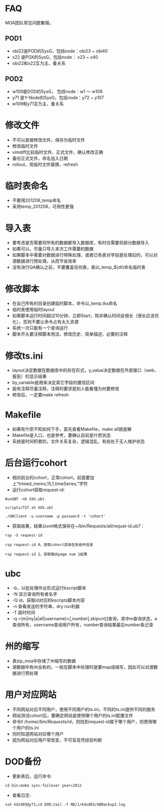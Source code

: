 FAQ
======

MOA团队常见问题集锦。

POD1
------

* obi22是POD的SysG，包括node：obi23 ~  obi40
* x22  是POX的SysG，包括node：  x23 ~  x40
* obi22和x22互为主、备关系

POD2
------

* w109是DOD的SysG，  包括node：w1 ～ w108
* y71 是Y-Node的SysG，包括node：y72 ~ y107
* w109和y71互为主、备关系


修改文件
==========

* 不可以直接修改文件，保存为临时文件
* 修改临时文件
* vimdiff比较临时文件、正式文件，确认修改正确
* 备份正式文件，命名加入日期
* rollout，用临时文件替换，refresh


临时表命名
===========

* 不要用201208_temp命名
* 采用temp_201208，可用性更强


导入表
=======

* 要考虑是否需要将所有的数据都导入数据库，有时仅需要将部分数据导入
* 如果可以，尽量只导入本次工作需要的数据
* 如果脚本中需要对数据进行特殊处理，或者已有表对字段是处理后的，可以对源数据进行预处理，从而节省效率
* 没有进行QA确认之前，不要覆盖任何表，表以_temp_${dt}命名临时表


修改脚本
=========

* 在自己所有的目录创建临时脚本，命令以_temp.tks命名
* 临时表使用临时layout
* 如果脚本运行时间超过10分钟，立即Start，除非确认时间会很长（很长应该优化），否则不要让命令占有太久资源
* 系统一次只能有一个查询运行
* 脚本开头要注释脚本用法、修改历史、简单描述、必要的注释


修改ts.ini
==========

* layout决定数据在数据库中的存在形式，y_value决定数据在外部接口（web、报告）的显示结果
* by_variable是用来决定其它字段的置信区间
* 能有注释尽量注释，注释的要求是别人能看懂为何要修改
* 修改后，一定要make refresh

Makefile
==========

* 如果有什麽不知如何下手，首先查看Makefile，make all就是解
* Makefile是入口，也是参考，要确认目前是什麽状态
* 系统是时间积累的，文件关系复杂，逻辑混乱，有些处于无人维护状态

后台运行cohort
==============

* 相对前台的cohort，正常cohort，前面要加上“trimed_memo,15,1,timeSeries,”字符
* 运行cohort获取request-id:

``RunUBT -nb XXX.ubt``

``scripts/TST.sh XXX.ubt``

``./UBClient -u username -p password -t 'cohort'``

* 获取结果，结果以xml格式保存在~/bin/Requests/all/requst-id.ub7：

``rsp -S request-id``

``rsp request-id 0，获取cohort具体在系统中信息``

``rsp request-id 1，获取输出page num 1结果``


ubc
=====

* -b，以批处理作业形式运行kscript脚本
* -N  显示查询所有者名字
* -Q id，获取id对应的kscripts脚本内容
* -n 查看发送的字符串，dry run利器
* -T <second>  超时时间
* -q <(m|my|a|all|username)>[,number[,skipcnt]]查询，其中m查询状态，a查询所有，username查询用户所有，number查询结果最后number条记录

州的缩写
========

* 表zip_msa中存储了州缩写的数据
* 源数据中有州全称的，一般在脚本中处理时是要map成缩写，因此可以对源数据进行预处理



用户对应网站
===========

* 不同网站对应不同用户，使用不同用户的ts.ini，不同的ts.ini提供不同的服务
* 网站测试cohort后，要确定网站是使用哪个用户的ts.ini配置文件
* 命令ll /home/*/bin/Requests/id*，则找到request-id属于哪个用户，则使用哪个用户的ts.ini
* 同时知道网站对应哪个用户
* 因为网站对应用户常改变，不可盲目凭经验判断

DOD备份
=======

* 更新表后，运行命令:

``cd bin;make sync-failover year=2012``

* 查看日志:

``ssh kdsd03@y71;cd DOD;tail -f ND/1/kdsd03/UBBackup2.log``

